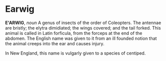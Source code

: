 # Earwig

**E'ARWIG**, _noun_ A genus of insects of the order of Coleopters. The antennae are bristly; the elytra dimidiated; the wings covered; and the tail forked. This animal is called in Latin forficula, from the forceps at the end of the abdomen. The English name was given to it from an ill founded notion that the animal creeps into the ear and causes injury.

In New England, this name is vulgarly given to a species of centiped.